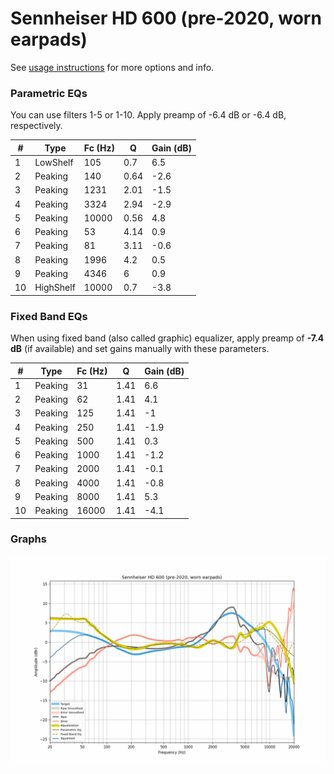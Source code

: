 # Sennheiser HD 600 (pre-2020, worn earpads)
See [usage instructions](https://github.com/jaakkopasanen/AutoEq#usage) for more options and info.

### Parametric EQs
You can use filters 1-5 or 1-10. Apply preamp of -6.4 dB or -6.4 dB, respectively.

|   # | Type      |   Fc (Hz) |    Q |   Gain (dB) |
|-----|-----------|-----------|------|-------------|
|   1 | LowShelf  |       105 | 0.7  |         6.5 |
|   2 | Peaking   |       140 | 0.64 |        -2.6 |
|   3 | Peaking   |      1231 | 2.01 |        -1.5 |
|   4 | Peaking   |      3324 | 2.94 |        -2.9 |
|   5 | Peaking   |     10000 | 0.56 |         4.8 |
|   6 | Peaking   |        53 | 4.14 |         0.9 |
|   7 | Peaking   |        81 | 3.11 |        -0.6 |
|   8 | Peaking   |      1996 | 4.2  |         0.5 |
|   9 | Peaking   |      4346 | 6    |         0.9 |
|  10 | HighShelf |     10000 | 0.7  |        -3.8 |

### Fixed Band EQs
When using fixed band (also called graphic) equalizer, apply preamp of **-7.4 dB** (if available) and set gains manually with these parameters.

|   # | Type    |   Fc (Hz) |    Q |   Gain (dB) |
|-----|---------|-----------|------|-------------|
|   1 | Peaking |        31 | 1.41 |         6.6 |
|   2 | Peaking |        62 | 1.41 |         4.1 |
|   3 | Peaking |       125 | 1.41 |        -1   |
|   4 | Peaking |       250 | 1.41 |        -1.9 |
|   5 | Peaking |       500 | 1.41 |         0.3 |
|   6 | Peaking |      1000 | 1.41 |        -1.2 |
|   7 | Peaking |      2000 | 1.41 |        -0.1 |
|   8 | Peaking |      4000 | 1.41 |        -0.8 |
|   9 | Peaking |      8000 | 1.41 |         5.3 |
|  10 | Peaking |     16000 | 1.41 |        -4.1 |

### Graphs
![](./Sennheiser%20HD%20600%20(pre-2020,%20worn%20earpads).png)
